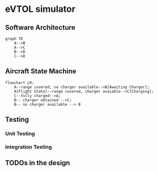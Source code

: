 # eVTOL simulator

## Software Architecture

```mermaid
graph TD
    A-->B
    A-->C
    B-->D
    C-->D
```

## Aircraft State Machine

```mermaid
flowchart LR;
    A--range covered, no charger available-->B[Awaiting Charger];
    A[Flight State]--range covered, charger avaiable-->C[Charging];
    C--fully charged-->A;
    B-- charger obtained -->C;
    B-- no charger available --> B
```
## Testing

### Unit Testing

### Integration Testing

## TODOs in the design